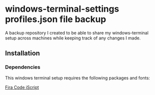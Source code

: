 # windows-terminal-settings profiles.json file backup

A backup repository I created to be able to share my windows-terminal setup across machines while keeping track of any changes I made.

## Installation

### Dependencies
This windows terminal setup requires the following packages and fonts:

[Fira Code iScript](https://github.com/kencrocken/FiraCodeiScript)
